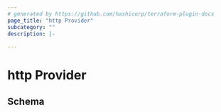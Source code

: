 ```yaml
---
# generated by https://github.com/hashicorp/terraform-plugin-docs
page_title: "http Provider"
subcategory: ""
description: |-
  
---
```


# http Provider





<!-- schema generated by tfplugindocs -->
## Schema
